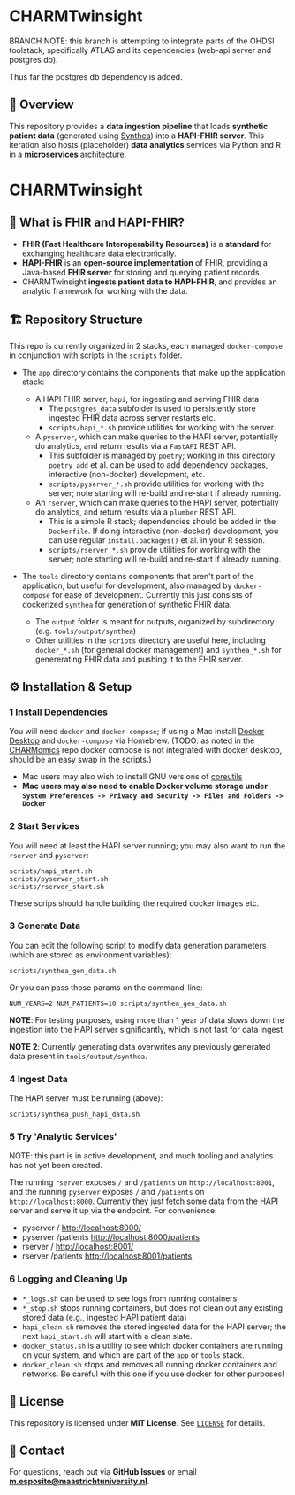 # CHARMTwinsight

BRANCH NOTE: this branch is attempting to integrate parts of the OHDSI toolstack, specifically ATLAS and its dependencies (web-api server and postgres db).

Thus far the postgres db dependency is added.

## 📌 Overview
This repository provides a **data ingestion pipeline** that loads **synthetic patient data** (generated using [Synthea](https://github.com/synthetichealth/synthea)) into a **HAPI-FHIR server**.
This iteration also hosts (placeholder) **data analytics** services via Python and R in a **microservices** architecture.
# CHARMTwinsight

## 🏥 What is FHIR and HAPI-FHIR?
- **FHIR (Fast Healthcare Interoperability Resources)** is a **standard** for exchanging healthcare data electronically.
- **HAPI-FHIR** is an **open-source implementation** of FHIR, providing a Java-based **FHIR server** for storing and querying patient records.
- CHARMTwinsight **ingests patient data to HAPI-FHIR**, and provides an analytic framework for working with the data.

## 🏗 Repository Structure

This repo is currently organized in 2 stacks, each managed `docker-compose` in conjunction with scripts in the `scripts` folder.

- The `app` directory contains the components that make up the application stack:
  - A HAPI FHIR server, `hapi`, for ingesting and serving FHIR data
    - The `postgres_data` subfolder is used to persistently store ingested FHIR data across server restarts etc.
    - `scripts/hapi_*.sh` provide utilities for working with the server.
  - A `pyserver`, which can make queries to the HAPI server, potentially do analytics, and return results via a `FastAPI` REST API.
    - This subfolder is managed by `poetry`; working in this directory `poetry add` et al. can be used to add dependency packages, interactive (non-docker) development, etc.
    - `scripts/pyserver_*.sh` provide utilities for working with the server; note starting will re-build and re-start if already running.
  - An `rserver`, which can make queries to the HAPI server, potentially do analytics, and return results via a `plumber` REST API.
    - This is a simple R stack; dependencies should be added in the `Dockerfile`. If doing interactive (non-docker) development, you can use regular `install.packages()` et al. in your R session.
    - `scripts/rserver_*.sh` provide utilities for working with the server; note starting will re-build and re-start if already running.
    
- The `tools` directory contains components that aren't part of the application, but useful for development, also managed by `docker-compose` for ease of development. Currently this just consists of dockerized `synthea` for generation of synthetic FHIR data.
  - The `output` folder is meant for outputs, organized by subdirectory (e.g. `tools/output/synthea`)
  - Other utilities in the `scripts` directory are useful here, including `docker_*.sh` (for general docker management) and `synthea_*.sh` for genererating FHIR data and pushing it to the FHIR server.


## ⚙️ Installation & Setup

### 1 Install Dependencies

You will need `docker` and `docker-compose`; if using a Mac install [Docker Desktop](https://www.docker.com/products/docker-desktop/) and `docker-compose` via Homebrew. (TODO: as noted in the [CHARMomics](https://github.com/CHARM-BDF/charmomics) repo docker compose is not integrated with docker desktop, should be an easy swap in the scripts.)

- Mac users may also wish to install GNU versions of [coreutils](https://formulae.brew.sh/formula/coreutils)
- **Mac users may also need to enable Docker volume storage under `System Preferences -> Privacy and Security -> Files and Folders -> Docker`**

### 2 Start Services

You will need at least the HAPI server running; you may also want to run the `rserver` and `pyserver`:

```
scripts/hapi_start.sh
scripts/pyserver_start.sh
scripts/rserver_start.sh
```

These scrips should handle building the required docker images etc.

### 3 Generate Data

You can edit the following script to modify data generation parameters (which are stored as environment variables):

```
scripts/synthea_gen_data.sh
```

Or you can pass those params on the command-line:

```
NUM_YEARS=2 NUM_PATIENTS=10 scripts/synthea_gen_data.sh
```

**NOTE**: For testing purposes, using more than 1 year of data slows down the ingestion into the HAPI server significantly, which is not fast for data ingest.

**NOTE 2**: Currently generating data overwrites any previously generated data present in `tools/output/synthea`.

### 4 Ingest Data

The HAPI server must be running (above):

```
scripts/synthea_push_hapi_data.sh
```

### 5 Try 'Analytic Services'

NOTE: this part is in active development, and much tooling and analytics has not yet been created.

The running `rserver` exposes `/` and `/patients` on `http://localhost:8001`, and the running `pyserver` exposes `/` and `/patients` on `http://localhost:8000`. Currently they just fetch some data from the HAPI server and serve it up via the endpoint. For convenience:

- pyserver / [http://localhost:8000/](http://localhost:8000/)
- pyserver /patients [http://localhost:8000/patients](http://localhost:8000/patients)
- rserver / [http://localhost:8001/](http://localhost:8001/)
- rserver /patients [http://localhost:8001/patients](http://localhost:8001/patients)

### 6 Logging and Cleaning Up

- `*_logs.sh` can be used to see logs from running containers
- `*_stop.sh` stops running containers, but does not clean out any existing stored data (e.g., ingested HAPI patient data)
- `hapi_clean.sh` removes the stored ingested data for the HAPI server; the next `hapi_start.sh` will start with a clean slate.
- `docker_status.sh` is a utility to see which docker containers are running on your system, and which are part of the `app` or `tools` stack.
- `docker_clean.sh` stops and removes all running docker containers and networks. Be careful with this one if you use docker for other purposes!



## 📜 License
This repository is licensed under **MIT License**. See [`LICENSE`](LICENSE) for details.

## 📩 Contact
For questions, reach out via **GitHub Issues** or email **m.esposito@maastrichtuniversity.nl**.
